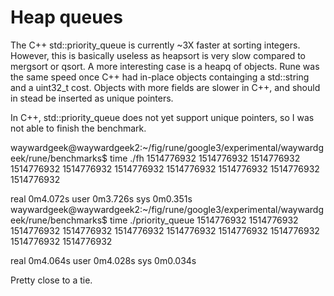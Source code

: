 # Heap queues
The C++ std::priority_queue is currently ~3X faster at sorting integers.
However, this is basically useless as heapsort is very slow compared to mergsort
or qsort.  A more interesting case is a heapq of objects.  Rune was the same
speed once C++ had in-place objects containging a std::string and a uint32_t
cost.  Objects with more fields are slower in C++, and should in stead be
inserted as unique pointers.

In C++, std::priority_queue does not yet support unique pointers, so I was not
able to finish the benchmark.

waywardgeek@waywardgeek2:~/fig/rune/google3/experimental/waywardgeek/rune/benchmarks$ time ./fh
1514776932
1514776932
1514776932
1514776932
1514776932
1514776932
1514776932
1514776932
1514776932
1514776932

real	0m4.072s
user	0m3.726s
sys	0m0.351s
waywardgeek@waywardgeek2:~/fig/rune/google3/experimental/waywardgeek/rune/benchmarks$ time ./priority_queue
1514776932
1514776932
1514776932
1514776932
1514776932
1514776932
1514776932
1514776932
1514776932
1514776932

real	0m4.064s
user	0m4.028s
sys	0m0.034s

Pretty close to a tie.
